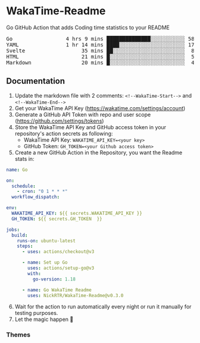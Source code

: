 # WakaTime-Readme

Go GitHub Action that adds Coding time statistics to your README

<!--WakaTime-Start-->
<pre>Go                 4 hrs 9 mins ██████████████░░░░░░░░░░░ 58.79 %</br>YAML               1 hr 14 mins ████░░░░░░░░░░░░░░░░░░░░░ 17.53 %</br>Svelte                  35 mins ██░░░░░░░░░░░░░░░░░░░░░░░  8.36 %</br>HTML                    21 mins █░░░░░░░░░░░░░░░░░░░░░░░░  5.13 %</br>Markdown                20 mins █░░░░░░░░░░░░░░░░░░░░░░░░  4.77 %</br></pre>
<!--WakaTime-End-->

## Documentation

1. Update the markdown file with 2 comments:
   `<!--WakaTime-Start-->` and `<!--WakaTime-End-->`
2. Get your WakaTime API Key (https://wakatime.com/settings/account)
3. Generate a GitHub API Token with repo and user scope (https://github.com/settings/tokens)
4. Store the WakaTime API Key and GitHub access token in your repository's action secrets as following:
   - WakaTime API Key: `WAKATIME_API_KEY=<your key>`
   - GitHub Token: `GH_TOKEN=<your Github access token>`
5. Create a new GitHub Action in the Repository, you want the Readme stats in:

```yml
name: Go

on:
  schedule:
    - cron: "0 1 * * *"
  workflow_dispatch:

env:
  WAKATIME_API_KEY: ${{ secrets.WAKATIME_API_KEY }}
  GH_TOKEN: ${{ secrets.GH_TOKEN  }}

jobs:
  build:
    runs-on: ubuntu-latest
    steps:
      - uses: actions/checkout@v3

      - name: Set up Go
        uses: actions/setup-go@v3
        with:
          go-version: 1.18

      - name: Go WakaTime Readme
        uses: NickRTR/WakaTime-Readme@v0.3.0
```

6. Wait for the action to run automatically every night or run it manually for testing purposes.
7. Let the magic happen 🚀

### Themes
